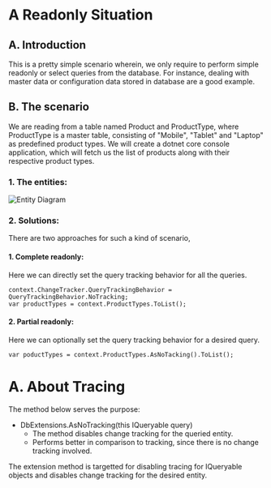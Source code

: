# A Readonly Situation

## A. Introduction
This is a pretty simple scenario wherein, we only require to perform simple readonly or select queries from the database. For instance, dealing with master data or configuration data stored in database are a good example.

## B. The scenario
We are reading from a table named Product and ProductType, where ProductType is a master table, consisting of "Mobile", "Tablet" and "Laptop" as predefined product types. We will create a dotnet core console application, which will fetch us the list of products along with their respective product types.
  ### 1. The entities:
  ![Entity Diagram](https://github.com/sid31988/LearningEfCore/blob/scenario/001-Readonly-Situation/A-Readonly-Scenario-ERD.png)
  ### 2. Solutions:
  There are two approaches for such a kind of scenario,
  
  #### 1. Complete readonly:
  Here we can directly set the query tracking behavior for all the queries.
  ```
  context.ChangeTracker.QueryTrackingBehavior = QueryTrackingBehavior.NoTracking;
  var productTypes = context.ProductTypes.ToList();
  ```
  #### 2. Partial readonly:
  Here we can optionally set the query tracking behavior for a desired query.
  ```
  var poductTypes = context.ProductTypes.AsNoTacking().ToList();
  ```
# A. About Tracing

The method below serves the purpose:
- DbExtensions.AsNoTracking(this IQueryable query)
  - The method disables change tracking for the queried entity.
  - Performs better in comparison to tracking, since there is no change tracking involved.

The extension method is targetted for disabling tracing for IQueryable objects and disables change tracking for the desired entity.
